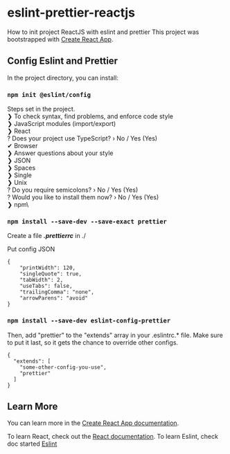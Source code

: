 # eslint-prettier-reactjs

How to init project ReactJS with eslint and prettier
This project was bootstrapped with [Create React App](https://github.com/facebook/create-react-app).

## Config Eslint and Prettier

In the project directory, you can install:

### `npm init @eslint/config`

Steps set in the project.\
❯ To check syntax, find problems, and enforce code style\
❯ JavaScript modules (import/export)\
❯ React\
? Does your project use TypeScript? › No / Yes (Yes)\
✔ Browser\
❯ Answer questions about your style\
❯ JSON\
❯ Spaces\
❯ Single\
❯ Unix\
? Do you require semicolons? › No / Yes (Yes)\
? Would you like to install them now? › No / Yes (Yes)\
❯ npm\

### `npm install --save-dev --save-exact prettier`

Create a file **_.prettierrc_** in ./

Put config JSON

```
{
	"printWidth": 120,
	"singleQuote": true,
	"tabWidth": 2,
	"useTabs": false,
	"trailingComma": "none",
	"arrowParens": "avoid"
}

```

### `npm install --save-dev eslint-config-prettier`

Then, add "prettier" to the "extends" array in your .eslintrc.\* file. Make sure to put it last, so it gets the chance to override other configs.

```
{
  "extends": [
    "some-other-config-you-use",
    "prettier"
  ]
}
```

## Learn More

You can learn more in the [Create React App documentation](https://facebook.github.io/create-react-app/docs/getting-started).

To learn React, check out the [React documentation](https://reactjs.org/).
To learn Eslint, check doc started [Eslint](https://eslint.org/docs/latest/user-guide/getting-started)
